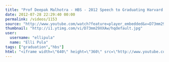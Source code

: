 ```yaml
---
title: "Prof Deepak Malhotra - HBS - 2012 Speech to Graduating Harvard MBA Students"
date: 2012-07-28 22:29:40 00:00
permalink: /videos/1153
source: "http://www.youtube.com/watch?feature=player_embedded&v=D73mm29XXAw"
thumbnail: "http://i1.ytimg.com/vi/D73mm29XXAw/hqdefault.jpg"
user:
  username: "ellipula"
  name: "Elli Pula"
tags: ["graduation","hbs"]
html: "<iframe width=\"640\" height=\"360\" src=\"http://www.youtube.com/embed/D73mm29XXAw?wmode=transparent&fs=1&feature=oembed\" frameborder=\"0\" allowfullscreen></iframe>"
---
```



